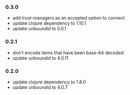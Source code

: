 ### 0.3.0
  * add trust-managers as an accepted option to connect
  * update clojure dependency to 1.10.1
  * update unboundid to 5.0.1
### 0.2.1
  * don't encode items that have been base-64 decoded
  * update unboundid to 4.0.11
### 0.2.0
  * update clojure dependency to 1.8.0
  * update unboundid to 4.0.7
